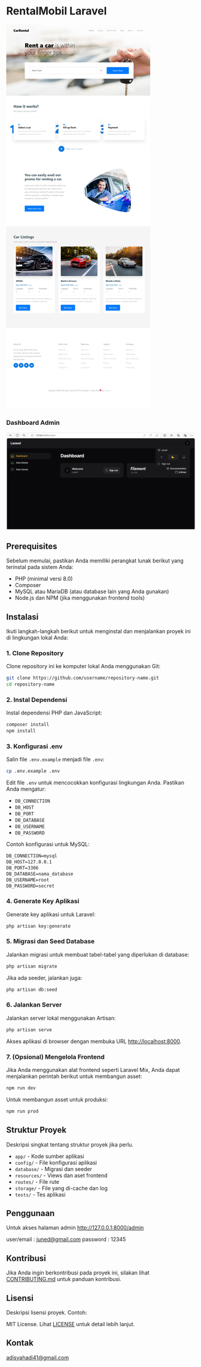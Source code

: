 
# RentalMobil Laravel

![Tampilan Web](Home.jpeg)  <!-- Ganti path dan nama file sesuai dengan lokasi gambar kamu -->

### Dashboard Admin
![Tampilan Web](DashBoard.png)  <!-- Ganti path dan nama file sesuai dengan lokasi gambar kamu -->

## Prerequisites

Sebelum memulai, pastikan Anda memiliki perangkat lunak berikut yang terinstal pada sistem Anda:

- PHP (minimal versi 8.0)
- Composer
- MySQL atau MariaDB (atau database lain yang Anda gunakan)
- Node.js dan NPM (jika menggunakan frontend tools)

## Instalasi

Ikuti langkah-langkah berikut untuk menginstal dan menjalankan proyek ini di lingkungan lokal Anda:

### 1. Clone Repository

Clone repository ini ke komputer lokal Anda menggunakan Git:

```bash
git clone https://github.com/username/repository-name.git
cd repository-name
```

### 2. Instal Dependensi

Instal dependensi PHP dan JavaScript:

```bash
composer install
npm install
```

### 3. Konfigurasi .env

Salin file `.env.example` menjadi file `.env`:

```bash
cp .env.example .env
```

Edit file `.env` untuk mencocokkan konfigurasi lingkungan Anda. Pastikan Anda mengatur:

- `DB_CONNECTION`
- `DB_HOST`
- `DB_PORT`
- `DB_DATABASE`
- `DB_USERNAME`
- `DB_PASSWORD`

Contoh konfigurasi untuk MySQL:

```dotenv
DB_CONNECTION=mysql
DB_HOST=127.0.0.1
DB_PORT=3306
DB_DATABASE=nama_database
DB_USERNAME=root
DB_PASSWORD=secret
```

### 4. Generate Key Aplikasi

Generate key aplikasi untuk Laravel:

```bash
php artisan key:generate
```

### 5. Migrasi dan Seed Database

Jalankan migrasi untuk membuat tabel-tabel yang diperlukan di database:

```bash
php artisan migrate
```

Jika ada seeder, jalankan juga:

```bash
php artisan db:seed
```

### 6. Jalankan Server

Jalankan server lokal menggunakan Artisan:

```bash
php artisan serve
```

Akses aplikasi di browser dengan membuka URL [http://localhost:8000](http://localhost:8000).

### 7. (Opsional) Mengelola Frontend

Jika Anda menggunakan alat frontend seperti Laravel Mix, Anda dapat menjalankan perintah berikut untuk membangun asset:

```bash
npm run dev
```

Untuk membangun asset untuk produksi:

```bash
npm run prod
```

## Struktur Proyek

Deskripsi singkat tentang struktur proyek jika perlu.

- `app/` - Kode sumber aplikasi
- `config/` - File konfigurasi aplikasi
- `database/` - Migrasi dan seeder
- `resources/` - Views dan aset frontend
- `routes/` - File rute
- `storage/` - File yang di-cache dan log
- `tests/` - Tes aplikasi

## Penggunaan

Untuk akses halaman admin 
http://127.0.0.1:8000/admin

user/email : juned@gmail.com
password : 12345

## Kontribusi

Jika Anda ingin berkontribusi pada proyek ini, silakan lihat [CONTRIBUTING.md](CONTRIBUTING.md) untuk panduan kontribusi.

## Lisensi

Deskripsi lisensi proyek. Contoh:

MIT License. Lihat [LICENSE](LICENSE) untuk detail lebih lanjut.

## Kontak
adisyahadi41@gmail.com
